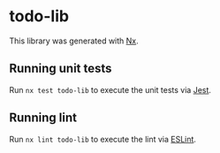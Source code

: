 # todo-lib

This library was generated with [Nx](https://nx.dev).

## Running unit tests

Run `nx test todo-lib` to execute the unit tests via [Jest](https://jestjs.io).

## Running lint

Run `nx lint todo-lib` to execute the lint via [ESLint](https://eslint.org/).
